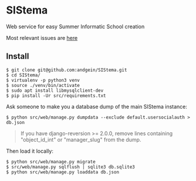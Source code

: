 SIStema
=======

Web service for easy Summer Informatic School creation

Most relevant issues are [here](https://github.com/andgein/SIStema/milestone/2)

## Install

    $ git clone git@github.com:andgein/SIStema.git
    $ cd SIStema/
    $ virtualenv -p python3 venv
    $ source ./venv/bin/activate
    $ sudo apt install libmysqlclient-dev
    $ pip install -Ur src/requirements.txt

Ask someone to make you a database dump of the main SIStema instance:

    $ python src/web/manage.py dumpdata --exclude default.usersocialauth > db.json

> If you have django-reversion >= 2.0.0, remove lines containing "object_id_int" or "manager_slug" from the dump.

Then load it locally:

    $ python src/web/manage.py migrate
    $ src/web/manage.py sqlflush | sqlite3 db.sqlite3
    $ python src/web/manage.py loaddata db.json
